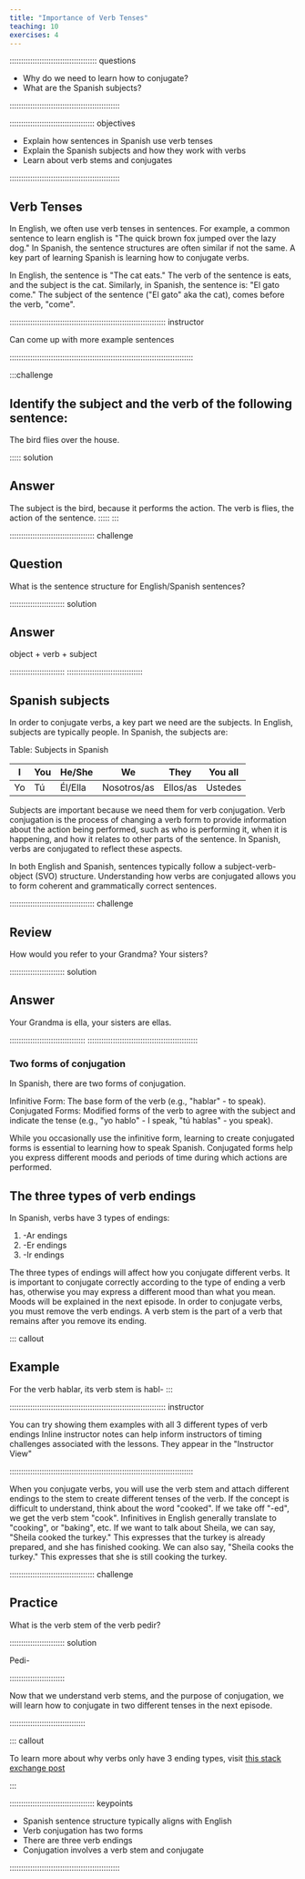 ```yaml
---
title: "Importance of Verb Tenses"
teaching: 10
exercises: 4
---
```


:::::::::::::::::::::::::::::::::::::: questions 

- Why do we need to learn how to conjugate?
- What are the Spanish subjects?

::::::::::::::::::::::::::::::::::::::::::::::::

::::::::::::::::::::::::::::::::::::: objectives

- Explain how sentences in Spanish use verb tenses
- Explain the Spanish subjects and how they work with verbs
- Learn about verb stems and conjugates

::::::::::::::::::::::::::::::::::::::::::::::::

## Verb Tenses

In English, we often use verb tenses in sentences. For example, a common sentence to learn english is "The quick brown fox jumped over the lazy dog." In Spanish, the sentence structures are often similar if not the same. A key part of learning Spanish is learning how to conjugate verbs.

In English, the sentence is "The cat eats." The verb of the sentence is eats, and the subject is the cat. Similarly, in Spanish, the sentence is: "El gato come." The subject of the sentence ("El gato" aka the cat), comes before the verb, "come".

:::::::::::::::::::::::::::::::::::::::::::::::::::::::::::::::::::: instructor

Can come up with more example sentences

::::::::::::::::::::::::::::::::::::::::::::::::::::::::::::::::::::::::::::::::

:::challenge

## Identify the subject and the verb of the following sentence:

The bird flies over the house. 

::::: solution

## Answer

The subject is the bird, because it performs the action. The verb is flies, the action of the sentence.
:::::
:::

::::::::::::::::::::::::::::::::::::: challenge 

## Question

What is the sentence structure for English/Spanish sentences?

:::::::::::::::::::::::: solution 

## Answer

object + verb + subject
 
::::::::::::::::::::::::
:::::::::::::::::::::::::::::::::

## Spanish subjects

In order to conjugate verbs, a key part we need are the subjects. In English, subjects are typically people. In Spanish, the subjects are:  

Table: Subjects in Spanish

| I | You | He/She | We | They | You all |
| -- | --- | ------- | ------- | ---------| -------- |
| Yo | Tú | Él/Ella | Nosotros/as | Ellos/as | Ustedes|


Subjects are important because we need them for verb conjugation. Verb conjugation is the process of changing a verb form to provide information about the action being performed, such as who is performing it, when it is happening, and how it relates to other parts of the sentence. In Spanish, verbs are conjugated to reflect these aspects.

In both English and Spanish, sentences typically follow a subject-verb-object (SVO) structure. Understanding how verbs are conjugated allows you to form coherent and grammatically correct sentences.

::::::::::::::::::::::::::::::::::::: challenge 

## Review

How would you refer to your Grandma? Your sisters?

:::::::::::::::::::::::: solution 

## Answer

Your Grandma is ella, your sisters are ellas.

:::::::::::::::::::::::::::::::::
::::::::::::::::::::::::::::::::::::::::::::::::

### Two forms of conjugation

In Spanish, there are two forms of conjugation.

Infinitive Form: The base form of the verb (e.g., "hablar" - to speak).
Conjugated Forms: Modified forms of the verb to agree with the subject and indicate the tense (e.g., "yo hablo" - I speak, "tú hablas" - you speak).

While you occasionally use the infinitive form, learning to create conjugated forms is essential to learning how to speak Spanish. Conjugated forms help you express different moods and periods of time during which actions are performed. 

## The three types of verb endings

In Spanish, verbs have 3 types of endings:
 1. -Ar endings
 2. -Er endings
 3. -Ir endings

The three types of endings will affect how you conjugate different verbs. It is important to conjugate correctly according to the type of ending a verb has, otherwise you may express a different mood than what you mean. Moods will be explained in the next episode. In order to conjugate verbs, you must remove the verb endings. A verb stem is the part of a verb that remains after you remove its ending.

::: callout
## Example

For the verb hablar, its verb stem is habl-
::: 

:::::::::::::::::::::::::::::::::::::::::::::::::::::::::::::::::::: instructor

You can try showing them examples with all 3 different types of verb endings
Inline instructor notes can help inform instructors of timing challenges
associated with the lessons. They appear in the "Instructor View"

::::::::::::::::::::::::::::::::::::::::::::::::::::::::::::::::::::::::::::::::

When you conjugate verbs, you will use the verb stem and attach different endings to the stem to create different tenses of the verb. If the concept is difficult to understand, think about the word "cooked". If we take off "-ed", we get the verb stem "cook". Infinitives in English generally translate to "cooking", or "baking", etc. If we want to talk about Sheila, we can say, "Sheila cooked the turkey." This expresses that the turkey is already prepared, and she has finished cooking. We can also say, "Sheila cooks the turkey." This expresses that she is still cooking the turkey. 

::::::::::::::::::::::::::::::::::::: challenge 

## Practice

What is the verb stem of the verb pedir?

:::::::::::::::::::::::: solution 

Pedi-

::::::::::::::::::::::::

Now that we understand verb stems, and the purpose of conjugation, we will learn how to conjugate in two different tenses in the next episode. 

:::::::::::::::::::::::::::::::::

::: callout

To learn more about why verbs only have 3 ending types, visit [this stack exchange post](https://spanish.stackexchange.com/questions/17604/why-do-the-verbs-in-spanish-only-end-in-ar-er-ir)

:::

::::::::::::::::::::::::::::::::::::: keypoints 

- Spanish sentence structure typically aligns with English
- Verb conjugation has two forms 
- There are three verb endings
- Conjugation involves a verb stem and conjugate

::::::::::::::::::::::::::::::::::::::::::::::::

